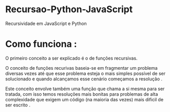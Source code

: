 # Recursao-Python-JavaScript
Recursividade em JavaScript e Python


# Como funciona : 

O primeiro conceito a ser explicado é o de funções recursivas.

  O conceito de funções recurivas baseia-se em fragmentar um problema diversas vezes até que esse problema
esteja o mais simples possível de ser solucionado e quando alcançamos esse cenário começamos a resolução . 

  Este conceito envolve também uma função que chama a si mesma para ser tratada, com isso temos resoluções 
mais bonitas para problemas de alta complexidade  que exigem um código (na maioria das vezes) 
mais dificil de ser escrito . 
